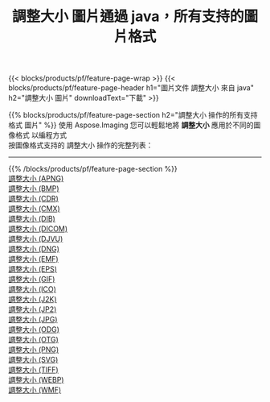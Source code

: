 ﻿---
title: 調整大小 圖片通過 java，所有支持的圖片格式 
weight: 3920
url: /zh-hant/java/resize 
lang: zh-hant
langdirlevel: 2
locales: zh-hans,ja,it,ru,de,es,fr,nl,id,lt,pl,pt,vi,tr,ko,zh-hant,ar,hi,th,sv,cs,uk,he
description: 使用 Aspose.Imaging 你可以輕鬆地通過 java 獲取 調整大小 圖像
---

{{< blocks/products/pf/feature-page-wrap >}}
{{< blocks/products/pf/feature-page-header h1="圖片文件 調整大小 來自 java" h2="調整大小 圖片" downloadText="下載" >}}


{{% blocks/products/pf/feature-page-section  h2="調整大小 操作的所有支持格式 圖片" %}}
使用 Aspose.Imaging 您可以輕鬆地將 **調整大小** 應用於不同的圖像格式 以編程方式
<br/>
按圖像格式支持的 調整大小 操作的完整列表：
<hr/>
{{% /blocks/products/pf/feature-page-section %}}
<div class="container-fluid productfamilypage bg-gray">
    <div class="convertypes bg-gray agp-content section">
        <div class="container">
		<div class="row other-converters">
		    <div class='col-md-2 other-converter remove-lp remove-rp'><a href="/imaging/zh-hant/java/resize/apng" >調整大小 (APNG)</a></div><div class='col-md-2 other-converter remove-lp remove-rp'><a href="/imaging/zh-hant/java/resize/bmp" >調整大小 (BMP)</a></div><div class='col-md-2 other-converter remove-lp remove-rp'><a href="/imaging/zh-hant/java/resize/cdr" >調整大小 (CDR)</a></div><div class='col-md-2 other-converter remove-lp remove-rp'><a href="/imaging/zh-hant/java/resize/cmx" >調整大小 (CMX)</a></div><div class='col-md-2 other-converter remove-lp remove-rp'><a href="/imaging/zh-hant/java/resize/dib" >調整大小 (DIB)</a></div><div class='col-md-2 other-converter remove-lp remove-rp'><a href="/imaging/zh-hant/java/resize/dicom" >調整大小 (DICOM)</a></div><div class='col-md-2 other-converter remove-lp remove-rp'><a href="/imaging/zh-hant/java/resize/djvu" >調整大小 (DJVU)</a></div><div class='col-md-2 other-converter remove-lp remove-rp'><a href="/imaging/zh-hant/java/resize/dng" >調整大小 (DNG)</a></div><div class='col-md-2 other-converter remove-lp remove-rp'><a href="/imaging/zh-hant/java/resize/emf" >調整大小 (EMF)</a></div><div class='col-md-2 other-converter remove-lp remove-rp'><a href="/imaging/zh-hant/java/resize/eps" >調整大小 (EPS)</a></div><div class='col-md-2 other-converter remove-lp remove-rp'><a href="/imaging/zh-hant/java/resize/gif" >調整大小 (GIF)</a></div><div class='col-md-2 other-converter remove-lp remove-rp'><a href="/imaging/zh-hant/java/resize/ico" >調整大小 (ICO)</a></div><div class='col-md-2 other-converter remove-lp remove-rp'><a href="/imaging/zh-hant/java/resize/j2k" >調整大小 (J2K)</a></div><div class='col-md-2 other-converter remove-lp remove-rp'><a href="/imaging/zh-hant/java/resize/jp2" >調整大小 (JP2)</a></div><div class='col-md-2 other-converter remove-lp remove-rp'><a href="/imaging/zh-hant/java/resize/jpg" >調整大小 (JPG)</a></div><div class='col-md-2 other-converter remove-lp remove-rp'><a href="/imaging/zh-hant/java/resize/odg" >調整大小 (ODG)</a></div><div class='col-md-2 other-converter remove-lp remove-rp'><a href="/imaging/zh-hant/java/resize/otg" >調整大小 (OTG)</a></div><div class='col-md-2 other-converter remove-lp remove-rp'><a href="/imaging/zh-hant/java/resize/png" >調整大小 (PNG)</a></div><div class='col-md-2 other-converter remove-lp remove-rp'><a href="/imaging/zh-hant/java/resize/svg" >調整大小 (SVG)</a></div><div class='col-md-2 other-converter remove-lp remove-rp'><a href="/imaging/zh-hant/java/resize/tiff" >調整大小 (TIFF)</a></div><div class='col-md-2 other-converter remove-lp remove-rp'><a href="/imaging/zh-hant/java/resize/webp" >調整大小 (WEBP)</a></div><div class='col-md-2 other-converter remove-lp remove-rp'><a href="/imaging/zh-hant/java/resize/wmf" >調整大小 (WMF)</a></div>
                </div>
        </div>
    </div>
</div>
<br/>


